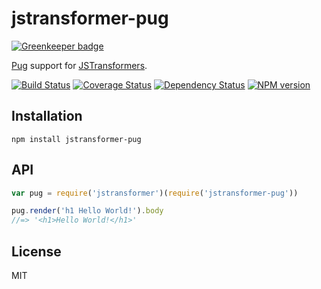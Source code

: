 # jstransformer-pug

[![Greenkeeper badge](https://badges.greenkeeper.io/jstransformers/jstransformer-pug.svg)](https://greenkeeper.io/)

[Pug](http://npm.im/pug) support for [JSTransformers](http://github.com/jstransformers).

[![Build Status](https://img.shields.io/travis/jstransformers/jstransformer-pug/master.svg)](https://travis-ci.org/jstransformers/jstransformer-pug)
[![Coverage Status](https://img.shields.io/codecov/c/github/jstransformers/jstransformer-pug/master.svg)](https://codecov.io/gh/jstransformers/jstransformer-pug)
[![Dependency Status](https://img.shields.io/david/jstransformers/jstransformer-pug/master.svg)](http://david-dm.org/jstransformers/jstransformer-pug)
[![NPM version](https://img.shields.io/npm/v/jstransformer-pug.svg)](https://www.npmjs.org/package/jstransformer-pug)

## Installation

    npm install jstransformer-pug

## API

```js
var pug = require('jstransformer')(require('jstransformer-pug'))

pug.render('h1 Hello World!').body
//=> '<h1>Hello World!</h1>'
```

## License

MIT
